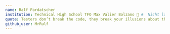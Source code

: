 ```yaml
---
name: Ralf Pardatscher
institution: Technical High School TFO Max Valier Bolzano 🚩 #  Nicht länger als 58 Zeichen
quote: Testers don’t break the code, they break your illusions about the code – James Bach
github_user: MrRulf
---
```

